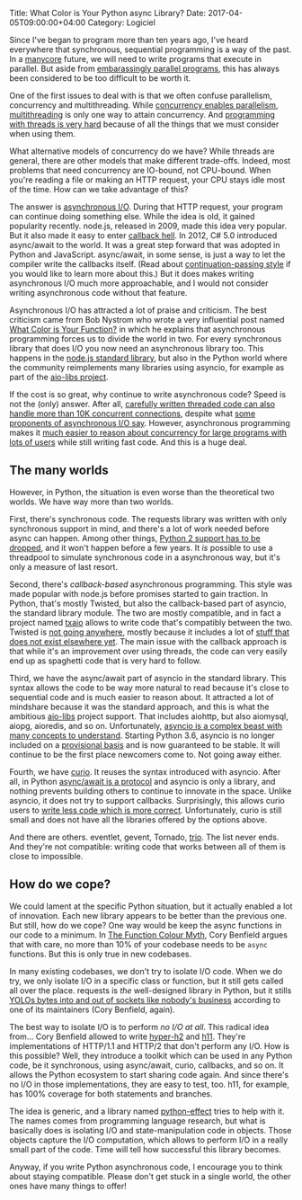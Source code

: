 Title: What Color is Your Python async Library?
Date: 2017-04-05T09:00:00+04:00
Category: Logiciel

Since I've began to program more than ten years ago, I've heard
everywhere that synchronous, sequential programming is a way of the
past. In a
[manycore](https://en.wikipedia.org/wiki/Manycore_processor) future,
we will need to write programs that execute in parallel. But aside
from [embarassingly parallel
programs](https://en.wikipedia.org/wiki/Embarrassingly_parallel), this
has always been considered to be too difficult to be worth it.

One of the first issues to deal with is that we often confuse
parallelism, concurrency and multithreading. While [concurrency
enables
parallelism](https://blog.golang.org/concurrency-is-not-parallelism),
[multithreading](https://en.wikipedia.org/wiki/Multithreading_(software))
is only one way to attain concurrency. And [programming with threads
is very hard](https://glyph.twistedmatrix.com/2014/02/unyielding.html)
because of all the things that we must consider when using them.

What alternative models of concurrency do we have? While threads are
general, there are other models that make different trade-offs.
Indeed, most problems that need concurrency are IO-bound, not
CPU-bound. When you're reading a file or making an HTTP request, your
CPU stays idle most of the time. How can we take advantage of this?

The answer is [asynchronous
I/O](https://en.wikipedia.org/wiki/Asynchronous_I/O). During that HTTP
request, your program can continue doing something else. While the
idea is old, it gained popularity recently. node.js, released in 2009,
made this idea very popular. But it also made it easy to enter
[callback hell](http://callbackhell.com/). In 2012, C# 5.0 introduced
async/await to the world. It was a great step forward that was adopted
in Python and JavaScript. async/await, in some sense, is just a way to
let the compiler write the callbacks itself. (Read about
[continuation-passing
style](https://en.wikipedia.org/wiki/Continuation-passing_style) if
you would like to learn more about this.) But it does makes writing
asynchronous I/O much more approachable, and I would not consider
writing asynchronous code without that feature.

Asynchronous I/O has attracted a lot of praise and criticism. The best
criticism came from Bob Nystrom who wrote a very influential post
named [What Color is Your
Function?](http://journal.stuffwithstuff.com/2015/02/01/what-color-is-your-function/)
in which he explains that asynchronous programming forces us to divide
the world in two. For every synchronous library that does I/O you now
need an asynchronous library too. This happens in the [node.js
standard library](https://nodejs.org/api/fs.html), but also in the
Python world where the community reimplements many libraries using
asyncio, for example as part of the [aio-libs
project](https://github.com/aio-libs).

If the cost is so great, why continue to write asynchronous code?
Speed is not the (only) answer. After all, [carefully written threaded
code can also handle more than 10K concurrent
connections](http://stackoverflow.com/questions/17593699/tcp-ip-solving-the-c10k-with-the-thread-per-client-approach/17771219#17771219),
despite what [some proponents of asynchronous I/O
say](https://lwn.net/Articles/692254/). However, asynchronous
programming makes it [much easier to reason about concurrency for
large programs with lots of
users](https://glyph.twistedmatrix.com/2014/02/unyielding.html) while
still writing fast code. And this is a huge deal.


## The many worlds

However, in Python, the situation is even worse than the theoretical
two worlds. We have way more than two worlds.

First, there's synchronous code. The requests library was written with
only synchronous support in mind, and there's a lot of work needed
before async can happen. Among other things, [Python 2 support has to
be
dropped](https://github.com/kennethreitz/requests/issues/1390#issuecomment-225395648),
and it won't happen before a few years. It *is* possible to use a
threadpool to simulate synchronous code in a asynchronous way, but
it's only a measure of last resort.

Second, there's *callback-based* asynchronous programming. This style
was made popular with node.js before promises started to gain
traction.  In Python, that's mostly Twisted, but also the
callback-based part of asyncio, the standard library module. The two
are mostly compatible, and in fact a project named
[txaio](https://txaio.readthedocs.io/en/latest/) allows to write code
that's compatibly between the two. Twisted is [not going
anywhere](https://lwn.net/Articles/692254/), mostly because it
includes a lot of [stuff that does not exist elsewhere
yet](https://glyph.twistedmatrix.com/2014/05/the-report-of-our-death.html).
The main issue with the callback approach is that while it's an
improvement over using threads, the code can very easily end up as
spaghetti code that is very hard to follow.

Third, we have the async/await part of asyncio in the standard
library. This syntax allows the code to be way more natural to read
because it's close to sequential code and is much easier to reason
about. It attracted a lot of mindshare because it was the standard
approach, and this is what the ambitious
[aio-libs](https://github.com/aio-libs) project support. That includes
aiohttp, but also aiomysql, aiopg, aioredis, and so on. Unfortunately,
[asyncio is a complex beast with many concepts to
understand](http://lucumr.pocoo.org/2016/10/30/i-dont-understand-asyncio/).
Starting Python 3.6, asyncio is no longer included on a [provisional
basis](https://docs.python.org/3.5/glossary.html#term-provisional-api)
and is now guaranteed to be stable. It will continue to be the first
place newcomers come to. Not going away either.

Fourth, we have [curio](https://github.com/dabeaz/curio). It reuses
the syntax introduced with asyncio. After all, in Python [async/await
is a
protocol](https://mail.python.org/pipermail/async-sig/2016-November/000166.html)
and asyncio is only a library, and nothing prevents building others to
continue to innovate in the space. Unlike asyncio, it does not try to
support callbacks. Surprisingly, this allows curio users to [write
less code which is more
correct](https://vorpus.org/blog/some-thoughts-on-asynchronous-api-design-in-a-post-asyncawait-world/).
Unfortunately, curio is still small and does not have all the
libraries offered by the options above.

And there are others. eventlet, gevent, Tornado,
[trio](https://github.com/python-trio/trio/). The list never ends. And
they're not compatible: writing code that works between all of them is
close to impossible.

## How do we cope?

We could lament at the specific Python situation, but it actually
enabled a lot of innovation. Each new library appears to be better
than the previous one. But still, how do we cope? One way would be
keep the async functions in our code to a minimum. In [The Function
Colour
Myth](https://lukasa.co.uk/2016/07/The_Function_Colour_Myth/#how-to-live-with-coloured-functions),
Cory Benfield argues that with care, no more than 10% of your codebase
needs to be `async` functions. But this is only true in new codebases.

In many existing codebases, we don't try to isolate I/O code. When we
do try, we only isolate I/O in a specific class or function, but it
still gets called all over the place. requests is *the* well-designed
library in Python, but it stills [YOLOs bytes into and out of sockets
like nobody's
business](https://github.com/kennethreitz/requests/issues/1390#issuecomment-224975630)
according to one of its maintainers (Cory Benfield, again).

The best way to isolate I/O is to perform *no I/O at all*. This
radical idea from... Cory Benfield allowed to write
[hyper-h2](https://python-hyper.org/h2/en/stable/) and
[h11](https://github.com/njsmith/h11). They're implementations of
HTTP/1.1 and HTTP/2 that don't perform any I/O. How is this possible?
Well, they introduce a toolkit which can be used in any Python code,
be it synchronous, using async/await, curio, callbacks, and so on. It
allows the Python ecosystem to start sharing code again. And since
there's no I/O in those implementations, they are easy to test, too.
h11, for example, has 100% coverage for both statements and branches.

The idea is generic, and a library named
[python-effect](https://github.com/python-effect/effect) tries to help
with it. The names comes from programming language research, but what
is basically does is isolating I/O and state-manipulation code in
objects. Those objects capture the I/O computation, which allows to
perform I/O in a really small part of the code. Time will tell how
successful this library becomes.

Anyway, if you write Python asynchronous code, I encourage you to
think about staying compatible. Please don't get stuck in a single
world, the other ones have many things to offer!

<!-- vim: spelllang=en
-->
